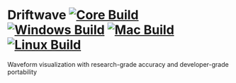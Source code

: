 # Driftwave [![Core Build](https://github.com/ldayton/Driftwave/actions/workflows/ci.yml/badge.svg)](https://github.com/ldayton/Driftwave/actions/workflows/ci.yml) [![Windows Build](https://github.com/ldayton/Driftwave/actions/workflows/build-windows.yml/badge.svg)](https://github.com/ldayton/Driftwave/actions/workflows/build-windows.yml) [![Mac Build](https://github.com/ldayton/Driftwave/actions/workflows/build-mac.yml/badge.svg)](https://github.com/ldayton/Driftwave/actions/workflows/build-mac.yml) [![Linux Build](https://github.com/ldayton/Driftwave/actions/workflows/build-linux.yml/badge.svg)](https://github.com/ldayton/Driftwave/actions/workflows/build-linux.yml) 

Waveform visualization with research-grade accuracy and developer-grade portability

